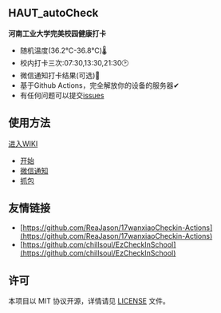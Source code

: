 ## HAUT_autoCheck

**河南工业大学完美校园健康打卡**
- 随机温度(36.2℃-36.8℃)🌡
- 校内打卡三次:07:30,13:30,21:30🕑
- 微信通知打卡结果(可选)💬
- 基于Github Actions，完全解放你的设备的服务器✔
- 有任何问题可以提交[issues](https://github.com/YooKing/HAUT_autoCheck/issues/new)
## 使用方法 
[进入WIKI](https://github.com/YooKing/HAUT_autoCheck/wiki)
- [开始](https://github.com/YooKing/HAUT_autoCheck/wiki#开始)
- [微信通知](https://github.com/YooKing/HAUT_autoCheck/wiki#微信通知)  
- [抓包](https://github.com/YooKing/HAUT_autoCheck/wiki#抓包)

## 友情链接
- [https://github.com/ReaJason/17wanxiaoCheckin-Actions](https://github.com/ReaJason/17wanxiaoCheckin-Actions)  
- [https://github.com/chillsoul/EzCheckInSchool](https://github.com/chillsoul/EzCheckInSchool)  

## 许可

本项目以 MIT 协议开源，详情请见 [LICENSE](LICENSE) 文件。
  

